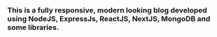 ### This is a fully responsive, modern looking blog developed using NodeJS, ExpressJs, ReactJS, NextJS, MongoDB and some libraries.